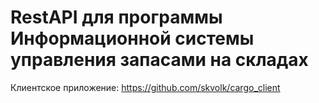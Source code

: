 # RestAPI для программы Информационной системы управления запасами на складах
Клиентское приложение: https://github.com/skvolk/cargo_client
